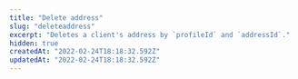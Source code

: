 ```yaml
---
title: "Delete address"
slug: "deleteaddress"
excerpt: "Deletes a client's address by `profileId` and `addressId`."
hidden: true
createdAt: "2022-02-24T18:18:32.592Z"
updatedAt: "2022-02-24T18:18:32.592Z"
---
```


